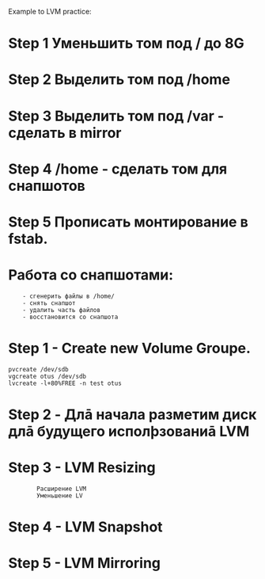 Example to LVM practice:

# Step 1 Уменьшить том под / до 8G
# Step 2 Выделить том под /home
# Step 3 Выделить том под /var - сделать в mirror
# Step 4 /home - сделать том для снапшотов
# Step 5 Прописать монтирование в fstab. 

#	Работа со снапшотами:
		- сгенерить файлы в /home/
		- снять снапшот
		- удалить часть файлов
		- восстановится со снапшота




# Step 1 - Create new Volume Groupe.
	pvcreate /dev/sdb
	vgcreate otus /dev/sdb
	lvcreate -l+80%FREE -n test otus
# Step 2 - Длā начала разметим диск длā будущего исполþзованиā LVM

# Step 3 - LVM Resizing
			Расширение LVM
			Уменьшение LV
# Step 4 - LVM Snapshot

# Step 5 - LVM Mirroring